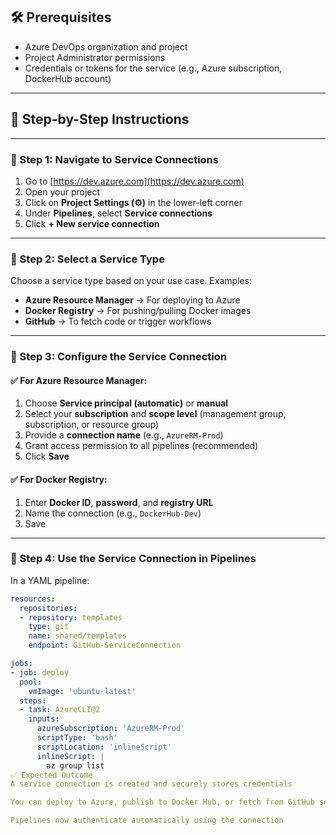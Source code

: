 ## 🛠️ Prerequisites

- Azure DevOps organization and project
- Project Administrator permissions
- Credentials or tokens for the service (e.g., Azure subscription, DockerHub account)

---

## 🧭 Step-by-Step Instructions

---

### 🔹 Step 1: Navigate to Service Connections

1. Go to [https://dev.azure.com](https://dev.azure.com)
2. Open your project
3. Click on **Project Settings (⚙️)** in the lower-left corner
4. Under **Pipelines**, select **Service connections**
5. Click **+ New service connection**

---

### 🔹 Step 2: Select a Service Type

Choose a service type based on your use case. Examples:

- **Azure Resource Manager** → For deploying to Azure
- **Docker Registry** → For pushing/pulling Docker images
- **GitHub** → To fetch code or trigger workflows

---

### 🔹 Step 3: Configure the Service Connection

#### ✅ For Azure Resource Manager:
1. Choose **Service principal (automatic)** or **manual**
2. Select your **subscription** and **scope level** (management group, subscription, or resource group)
3. Provide a **connection name** (e.g., `AzureRM-Prod`)
4. Grant access permission to all pipelines (recommended)
5. Click **Save**

#### ✅ For Docker Registry:
1. Enter **Docker ID**, **password**, and **registry URL**
2. Name the connection (e.g., `DockerHub-Dev`)
3. Save

---

### 🔹 Step 4: Use the Service Connection in Pipelines

In a YAML pipeline:

```yaml
resources:
  repositories:
  - repository: templates
    type: git
    name: shared/templates
    endpoint: GitHub-ServiceConnection

jobs:
- job: deploy
  pool:
    vmImage: 'ubuntu-latest'
  steps:
  - task: AzureCLI@2
    inputs:
      azureSubscription: 'AzureRM-Prod'
      scriptType: 'bash'
      scriptLocation: 'inlineScript'
      inlineScript: |
        az group list
✅ Expected Outcome
A service connection is created and securely stores credentials

You can deploy to Azure, publish to Docker Hub, or fetch from GitHub securely

Pipelines now authenticate automatically using the connection

